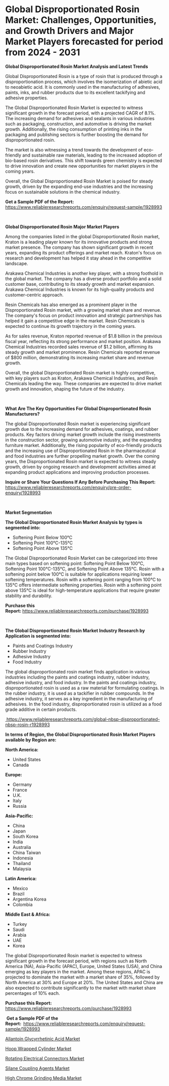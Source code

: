 <p><h1>Global Disproportionated Rosin Market: Challenges, Opportunities, and Growth Drivers and Major Market Players forecasted for period from 2024 - 2031</h1></p><p><strong>Global Disproportionated Rosin Market Analysis and Latest Trends</strong></p>
<p><p>Global Disproportionated Rosin is a type of rosin that is produced through a disproportionation process, which involves the isomerization of abietic acid to neoabietic acid. It is commonly used in the manufacturing of adhesives, paints, inks, and rubber products due to its excellent tackifying and adhesive properties.</p><p>The Global Disproportionated Rosin Market is expected to witness significant growth in the forecast period, with a projected CAGR of 8.1%. The increasing demand for adhesives and sealants in various industries such as packaging, construction, and automotive is driving the market growth. Additionally, the rising consumption of printing inks in the packaging and publishing sectors is further boosting the demand for disproportionated rosin.</p><p>The market is also witnessing a trend towards the development of eco-friendly and sustainable raw materials, leading to the increased adoption of bio-based rosin derivatives. This shift towards green chemistry is expected to drive innovation and create new opportunities for market players in the coming years.</p><p>Overall, the Global Disproportionated Rosin Market is poised for steady growth, driven by the expanding end-use industries and the increasing focus on sustainable solutions in the chemical industry.</p></p>
<p><strong>Get a Sample PDF of the Report:&nbsp;</strong> <a href="https://www.reliableresearchreports.com/enquiry/request-sample/1928993">https://www.reliableresearchreports.com/enquiry/request-sample/1928993</a></p>
<p>&nbsp;</p>
<p><strong>Global Disproportionated Rosin Major Market Players</strong></p>
<p><p>Among the companies listed in the global Disproportionated Rosin market, Kraton is a leading player known for its innovative products and strong market presence. The company has shown significant growth in recent years, expanding its product offerings and market reach. Kraton's focus on research and development has helped it stay ahead in the competitive landscape.</p><p>Arakawa Chemical Industries is another key player, with a strong foothold in the global market. The company has a diverse product portfolio and a solid customer base, contributing to its steady growth and market expansion. Arakawa Chemical Industries is known for its high-quality products and customer-centric approach.</p><p>Resin Chemicals has also emerged as a prominent player in the Disproportionated Rosin market, with a growing market share and revenue. The company's focus on product innovation and strategic partnerships has helped it gain a competitive edge in the market. Resin Chemicals is expected to continue its growth trajectory in the coming years.</p><p>As for sales revenue, Kraton reported revenue of $1.8 billion in the previous fiscal year, reflecting its strong performance and market position. Arakawa Chemical Industries recorded sales revenue of $1.2 billion, affirming its steady growth and market prominence. Resin Chemicals reported revenue of $800 million, demonstrating its increasing market share and revenue growth.</p><p>Overall, the global Disproportionated Rosin market is highly competitive, with key players such as Kraton, Arakawa Chemical Industries, and Resin Chemicals leading the way. These companies are expected to drive market growth and innovation, shaping the future of the industry.</p></p>
<p>&nbsp;</p>
<p><strong>What Are The Key Opportunities For Global Disproportionated Rosin Manufacturers?</strong></p>
<p><p>The global Disproportionated Rosin market is experiencing significant growth due to the increasing demand for adhesives, coatings, and rubber products. Key factors driving market growth include the rising investments in the construction sector, growing automotive industry, and the expanding furniture market. Additionally, the rising popularity of eco-friendly products and the increasing use of Disproportionated Rosin in the pharmaceutical and food industries are further propelling market growth. Over the coming years, the Disproportionated Rosin market is expected to witness steady growth, driven by ongoing research and development activities aimed at expanding product applications and improving production processes.</p></p>
<p><strong>Inquire or Share Your Questions If Any Before Purchasing This Report:</strong> <a href="https://www.reliableresearchreports.com/enquiry/pre-order-enquiry/1928993">https://www.reliableresearchreports.com/enquiry/pre-order-enquiry/1928993</a></p>
<p>&nbsp;</p>
<p><strong>Market Segmentation</strong></p>
<p><strong>The Global Disproportionated Rosin Market Analysis by types is segmented into:</strong></p>
<p><ul><li>Softening Point Below 100℃</li><li>Softening Point 100℃-135℃</li><li>Softening Point Above 135℃</li></ul></p>
<p><p>The Global Disproportionated Rosin Market can be categorized into three main types based on softening point: Softening Point Below 100℃, Softening Point 100℃-135℃, and Softening Point Above 135℃. Rosin with a softening point below 100℃ is suitable for applications requiring lower softening temperatures. Rosin with a softening point ranging from 100℃ to 135℃ offers intermediate softening properties. Rosin with a softening point above 135℃ is ideal for high-temperature applications that require greater stability and durability.</p></p>
<p><strong>Purchase this Report:&nbsp;</strong><a href="https://www.reliableresearchreports.com/purchase/1928993">https://www.reliableresearchreports.com/purchase/1928993</a></p>
<p>&nbsp;</p>
<p><strong>The Global Disproportionated Rosin Market Industry Research by Application is segmented into:</strong></p>
<p><ul><li>Paints and Coatings Industry</li><li>Rubber Industry</li><li>Adhesive Industry</li><li>Food Industry</li></ul></p>
<p><p>The global disproportionated rosin market finds application in various industries including the paints and coatings industry, rubber industry, adhesive industry, and food industry. In the paints and coatings industry, disproportionated rosin is used as a raw material for formulating coatings. In the rubber industry, it is used as a tackifier in rubber compounds. In the adhesive industry, it serves as a key ingredient in the manufacturing of adhesives. In the food industry, disproportionated rosin is utilized as a food grade additive in certain products.</p></p>
<p><a href="https://www.reliableresearchreports.com/global-nbsp-disproportionated-nbsp-rosin-r1928993">&nbsp;https://www.reliableresearchreports.com/global-nbsp-disproportionated-nbsp-rosin-r1928993</a></p>
<p><strong>In terms of Region, the Global Disproportionated Rosin Market Players available by Region are:</strong></p>
<p>
    <p> <strong> North America: </strong>
        <ul>
            <li>United States</li>
            <li>Canada</li>
        </ul>
        </p> 
    <p> <strong> Europe: </strong>
        <ul>
            <li>Germany</li>
            <li>France</li>
            <li>U.K.</li>
            <li>Italy</li>
            <li>Russia</li>
        </ul>
        </p> 
    <p> <strong> Asia-Pacific: </strong>
        <ul>
            <li>China</li>
            <li>Japan</li>
            <li>South Korea</li>
            <li>India</li>
            <li>Australia</li>
            <li>China Taiwan</li>
            <li>Indonesia</li>
            <li>Thailand</li>
            <li>Malaysia</li>
        </ul>
        </p> 
    <p> <strong> Latin America: </strong>
        <ul>
            <li>Mexico</li>
            <li>Brazil</li>
            <li>Argentina Korea</li>
            <li>Colombia</li>
        </ul>
        </p> 
    <p> <strong> Middle East & Africa: </strong>
        <ul>
            <li>Turkey</li>
            <li>Saudi</li>
            <li>Arabia</li>
            <li>UAE</li>
            <li>Korea</li>
        </ul>
    </p>
    </p>
<p><p>The global Disproportionated Rosin market is expected to witness significant growth in the forecast period, with regions such as North America (NA), Asia-Pacific (APAC), Europe, United States (USA), and China emerging as key players in the market. Among these regions, APAC is projected to dominate the market with a market share of 35%, followed by North America at 30% and Europe at 20%. The United States and China are also expected to contribute significantly to the market with market share percentages of 10% each.</p></p>
<p><strong>Purchase this Report: </strong><a href="https://www.reliableresearchreports.com/purchase/1928993">https://www.reliableresearchreports.com/purchase/1928993</a></p>
<p>&nbsp;<strong>Get a Sample PDF of the Report:&nbsp;&nbsp;</strong><a href="https://www.reliableresearchreports.com/enquiry/request-sample/1928993">https://www.reliableresearchreports.com/enquiry/request-sample/1928993</a></p>
<p><strong></strong></p>
<p><p><a href="https://medium.com/@carol.alsopr44536/allantoin-glycyrrhetinic-acid-market-a-global-and-regional-analysis-focus-on-region-7c5dcfb6017b">Allantoin Glycyrrhetinic Acid Market</a></p><p><a href="https://issuu.com/reportprime-2/docs/hoop-wrapped-cylinder-market-size-2030.pptx">Hoop Wrapped Cylinder Market</a></p><p><a href="https://github.com/angeliabkratze/Market-Research-Report-List-2/blob/main/rotating-electrical-connectors-market.md">Rotating Electrical Connectors Market</a></p><p><a href="https://www.linkedin.com/pulse/silane-coupling-agents-market-global-regional-analysis-dmqme">Silane Coupling Agents Market</a></p><p><a href="https://medium.com/@amanda.hamilton54645/high-chrome-grinding-media-market-research-report-includes-analysis-on-market-size-share-and-510f9dc5d91b">High Chrome Grinding Media Market</a></p></p>